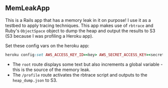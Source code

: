 ## MemLeakApp

This is a Rails app that has a memory leak in it on purpose! I use it as a testbed to apply tracing techniques. This app makes use of
`rbtrace` and Ruby's `ObjectSpace` object to dump the heap and output the results to S3 (S3 because I was profiling a Heroku app).

Set these config vars on the heroku app:

```Ruby
heroku config:set AWS_ACCESS_KEY_ID=<key> AWS_SECRET_ACCESS_KEY=<secret> AWS_REGION=<region> AWS_BUCKET=nitb-staging
```

* The `root` route displays some text but also increments a global variable - this is the source of the memory leak.
* The `/profile` route activates the rbtrace script and outputs to the `heap_dump.json` to S3.
